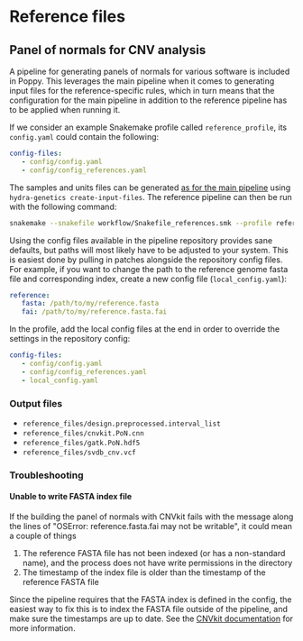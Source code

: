 # Reference files

## Panel of normals for CNV analysis

A pipeline for generating panels of normals for various software is included in Poppy. This leverages the main pipeline when it comes to generating input files for the reference-specific rules, which in turn means that the configuration for the main pipeline in addition to the reference pipeline has to be applied when running it.

If we consider an example Snakemake profile called `reference_profile`, its `config.yaml` could contain the following:

```yaml
config-files:
   - config/config.yaml
   - config/config_references.yaml
```

The samples and units files can be generated [as for the main pipeline]() using `hydra-genetics create-input-files`. The reference pipeline can then be run with the following command:

```bash
snakemake --snakefile workflow/Snakefile_references.smk --profile reference_profile
```

Using the config files available in the pipeline repository provides sane defaults, but paths will most likely have to be adjusted to your system. This is easiest done by pulling in patches alongside the repository config files. For example, if you want to change the path to the reference genome fasta file and corresponding index, create a new config file (`local_config.yaml`):

```yaml
reference:
   fasta: /path/to/my/reference.fasta
   fai: /path/to/my/reference.fasta.fai
```

In the profile, add the local config files at the end in order to override the settings in the repository config:

```yaml
config-files:
   - config/config.yaml
   - config/config_references.yaml
   - local_config.yaml
```

### Output files

- `reference_files/design.preprocessed.interval_list`
- `reference_files/cnvkit.PoN.cnn`
- `reference_files/gatk.PoN.hdf5`
- `reference_files/svdb_cnv.vcf`

### Troubleshooting

#### Unable to write FASTA index file

If the building the panel of normals with CNVkit fails with the message along the lines of "OSError: reference.fasta.fai may not be writable", it could mean a couple of things

1. The reference FASTA file has not been indexed (or has a non-standard name), and the process does not have write permissions in the directory
2. The timestamp of the index file is older than the timestamp of the reference FASTA file

Since the pipeline requires that the FASTA index is defined in the config, the easiest way to fix this is to index the FASTA file outside of the pipeline, and make sure the timestamps are up to date. See the [CNVkit documentation](https://cnvkit.readthedocs.io/en/stable/pipeline.html#how-it-works) for more information.
